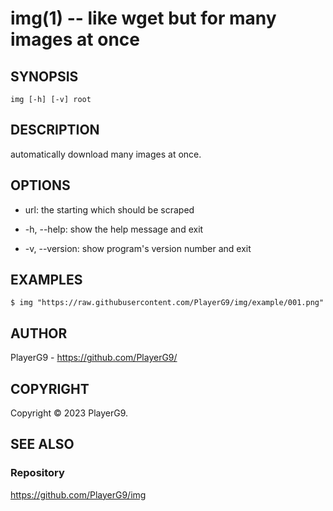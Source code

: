 img(1) -- like wget but for many images at once
=============================================

## SYNOPSIS

`img [-h] [-v] root`

## DESCRIPTION

automatically download many images at once.

## OPTIONS

* url:
the starting which should be scraped

* -h, --help:
show the help message and exit

* -v, --version:
show program's version number and exit

## EXAMPLES

    $ img "https://raw.githubusercontent.com/PlayerG9/img/example/001.png"

<!--
## SYNTAX

## ENVIRONMENT

## RETURN VALUES

## STANDARDS

## SECURITY CONSIDERATIONS

## BUGS

## HISTORY
-->

## AUTHOR

PlayerG9 - https://github.com/PlayerG9/

## COPYRIGHT

Copyright © 2023 PlayerG9.

## SEE ALSO

### Repository

https://github.com/PlayerG9/img
